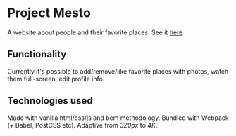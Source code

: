 # Project Mesto

A website about people and their favorite places. See it [here](https://sammeown.github.io/mesto/)

## Functionality
Currently it's possible to add/remove/like favorite places with photos, watch them full-screen, edit profile info.

## Technologies used
Made with vanilla html/css/js and bem methodology. Bundled with Webpack (+ Babel, PostCSS etc). Adaptive from *320px* to *4K*.
